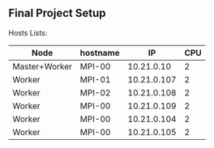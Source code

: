 ## Final Project Setup

Hosts Lists:

| Node | hostname  | IP | CPU | 
| --- | --- | --- | --- | 
| Master+Worker | MPI-00 | 10.21.0.10 | 2 |
| Worker | MPI-01 | 10.21.0.107 | 2 |
| Worker | MPI-02 | 10.21.0.108 | 2 |
| Worker | MPI-00 | 10.21.0.109 | 2 |
| Worker | MPI-00 | 10.21.0.104 | 2 |
| Worker | MPI-00 | 10.21.0.105 | 2 |
